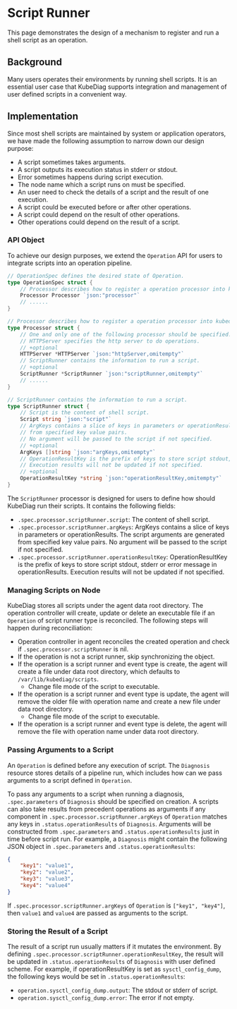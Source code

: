 # Script Runner

This page demonstrates the design of a mechanism to register and run a shell script as an operation.

## Background

Many users operates their environments by running shell scripts. It is an essential user case that KubeDiag supports integration and management of user defined scripts in a convenient way.

## Implementation

Since most shell scripts are maintained by system or application operators, we have made the following assumption to narrow down our design purpose:

* A script sometimes takes arguments.
* A script outputs its execution status in stderr or stdout.
* Error sometimes happens during script execution.
* The node name which a script runs on must be specified.
* An user need to check the details of a script and the result of one execution.
* A script could be executed before or after other operations.
* A script could depend on the result of other operations.
* Other operations could depend on the result of a script.

### API Object

To achieve our design purposes, we extend the `Operation` API for users to integrate scripts into an operation pipeline.

```go
// OperationSpec defines the desired state of Operation.
type OperationSpec struct {
    // Processor describes how to register a operation processor into kubediag.
    Processor Processor `json:"processor"`
    // ......
}

// Processor describes how to register a operation processor into kubediag.
type Processor struct {
    // One and only one of the following processor should be specified.
    // HTTPServer specifies the http server to do operations.
    // +optional
    HTTPServer *HTTPServer `json:"httpServer,omitempty"`
    // ScriptRunner contains the information to run a script.
    // +optional
    ScriptRunner *ScriptRunner `json:"scriptRunner,omitempty"`
    // ......
}

// ScriptRunner contains the information to run a script.
type ScriptRunner struct {
    // Script is the content of shell script.
    Script string `json:"script"`
    // ArgKeys contains a slice of keys in parameters or operationResults. The script arguments are generated
    // from specified key value pairs.
    // No argument will be passed to the script if not specified.
    // +optional
    ArgKeys []string `json:"argKeys,omitempty"`
    // OperationResultKey is the prefix of keys to store script stdout, stderr or error message in operationResults.
    // Execution results will not be updated if not specified.
    // +optional
    OperationResultKey *string `json:"operationResultKey,omitempty"`
}
```

The `ScriptRunner` processor is designed for users to define how should KubeDiag run their scripts. It contains the following fields:

* `.spec.processor.scriptRunner.script`: The content of shell script.
* `.spec.processor.scriptRunner.argKeys`: ArgKeys contains a slice of keys in parameters or operationResults. The script arguments are generated from specified key value pairs. No argument will be passed to the script if not specified.
* `.spec.processor.scriptRunner.operationResultKey`: OperationResultKey is the prefix of keys to store script stdout, stderr or error message in operationResults. Execution results will not be updated if not specified.

### Managing Scripts on Node

KubeDiag stores all scripts under the agent data root directory. The operation controller will create, update or delete an executable file if an `Operation` of script runner type is reconciled. The following steps will happen during reconciliation:

* Operation controller in agent reconciles the created operation and check if `.spec.processor.scriptRunner` is nil.
* If the operation is not a script runner, skip synchronizing the object.
* If the operation is a script runner and event type is create, the agent will create a file under data root directory, which defaults to `/var/lib/kubediag/scripts`.
  * Change file mode of the script to executable.
* If the operation is a script runner and event type is update, the agent will remove the older file with operation name and create a new file under data root directory.
  * Change file mode of the script to executable.
* If the operation is a script runner and event type is delete, the agent will remove the file with operation name under data root directory.

### Passing Arguments to a Script

An `Operation` is defined before any execution of script. The `Diagnosis` resource stores details of a pipeline run, which includes how can we pass arguments to a script defined in `Operation`.

To pass any arguments to a script when running a diagnosis, `.spec.parameters` of `Diagnosis` should be specified on creation. A scripts can also take results from precedent operations as arguments if any component in `.spec.processor.scriptRunner.argKeys` of `Operation` matches any keys in `.status.operationResults` of `Diagnosis`. Arguments will be constructed from `.spec.parameters` and `.status.operationResults` just in time before script run. For example, a `Diagnosis` might contain the following JSON object in `.spec.parameters` and `.status.operationResults`:

```json
{
    "key1": "value1",
    "key2": "value2",
    "key3": "value3",
    "key4": "value4"
}
```

If `.spec.processor.scriptRunner.argKeys` of `Operation` is `["key1", "key4"]`, then `value1` and `value4` are passed as arguments to the script.

### Storing the Result of a Script

The result of a script run usually matters if it mutates the environment. By defining `.spec.processor.scriptRunner.operationResultKey`, the result will be updated in `.status.operationResults` of `Diagnosis` with user defined scheme. For example, if operationResultKey is set as `sysctl_config_dump`, the following keys would be set in `.status.operationResults`:

* `operation.sysctl_config_dump.output`: The stdout or stderr of script.
* `operation.sysctl_config_dump.error`: The error if not empty.
